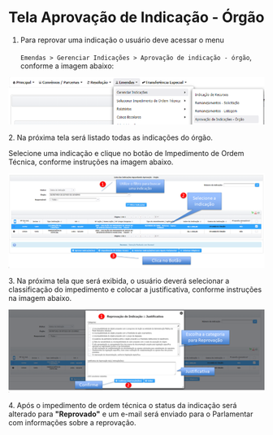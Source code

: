 # Tela Aprovação de Indicação - Órgão

1. Para reprovar uma indicação o usuário deve acessar o menu\
   \
   `Emendas > Gerenciar Indicações > Aprovação de indicação - órgão`, conforme a imagem abaixo:

![](<../../../.gitbook/assets/image (120).png>)

2\.  Na próxima tela será listado todas as indicações do órgão.

Selecione uma indicação e clique no botão de Impedimento de Ordem Técnica, conforme instruções na imagem abaixo.

![](<../../../.gitbook/assets/image (182).png>)

3\. Na próxima tela que será exibida, o usuário deverá selecionar a classificação do impedimento e colocar a justificativa, conforme instruções na imagem abaixo.

![](<../../../.gitbook/assets/image (181) (1).png>)

4\. Após o impedimento de ordem técnica o status da indicação será alterado para **"Reprovado"** e  um e-mail será enviado para o Parlamentar com informações sobre a reprovação.

